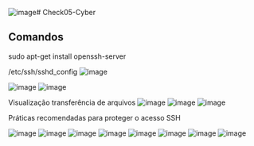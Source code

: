 ![image](https://github.com/user-attachments/assets/d306ad89-0305-4d5f-9acd-3d5919fe3adb)# Check05-Cyber

## Comandos

sudo apt-get install openssh-server

/etc/ssh/sshd_config
![image](https://github.com/user-attachments/assets/eda30b77-ccb2-4e67-bf9d-651d574d01dc)

![image](https://github.com/user-attachments/assets/ae99765d-0ec6-402c-99cd-93d09180bf4a)
![image](https://github.com/user-attachments/assets/483b98e0-bbcc-473c-9754-438f949b98a6)

Visualização transferência de arquivos
![image](https://github.com/user-attachments/assets/bef39fbb-9589-4791-b3fc-33d35f04212e)
![image](https://github.com/user-attachments/assets/65ce943f-cd49-4167-af4a-706cd83e1d83)
![image](https://github.com/user-attachments/assets/34671b64-0ae1-44de-9db5-494272a25457)

Práticas recomendadas para proteger o acesso SSH

![image](https://github.com/user-attachments/assets/340aaad1-468c-421a-b5c0-5e6c00326cc0)
![image](https://github.com/user-attachments/assets/0067661a-f5b8-444a-a7c2-cbdced5e0c6f)
![image](https://github.com/user-attachments/assets/02d9f533-0d31-4e20-bc57-3d209a3a4ddf)
![image](https://github.com/user-attachments/assets/d344b823-c9df-46cd-8862-a379b33a5e80)
![image](https://github.com/user-attachments/assets/7703d712-2704-45f5-8e8b-c05c9eeedd01)
![image](https://github.com/user-attachments/assets/47b56417-2b0c-4486-8509-6ba4bd120b34)
![image](https://github.com/user-attachments/assets/db0c9a75-35cd-4a79-963d-4e5ad6e0f772)
![image](https://github.com/user-attachments/assets/b62cbe8a-bae5-4af7-a083-4fdd87d33732)


